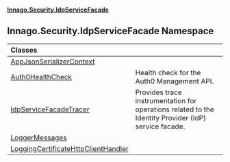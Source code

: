 #### [Innago\.Security\.IdpServiceFacade](../../../index.md 'index')

## Innago\.Security\.IdpServiceFacade Namespace

| Classes | |
| :--- | :--- |
| [AppJsonSerializerContext](AppJsonSerializerContext/index.md 'Innago\.Security\.IdpServiceFacade\.AppJsonSerializerContext') | |
| [Auth0HealthCheck](Auth0HealthCheck/index.md 'Innago\.Security\.IdpServiceFacade\.Auth0HealthCheck') | Health check for the Auth0 Management API\. |
| [IdpServiceFacadeTracer](IdpServiceFacadeTracer/index.md 'Innago\.Security\.IdpServiceFacade\.IdpServiceFacadeTracer') | Provides trace instrumentation for operations related to the Identity Provider \(IdP\) service facade\. |
| [LoggerMessages](LoggerMessages/index.md 'Innago\.Security\.IdpServiceFacade\.LoggerMessages') | |
| [LoggingCertificateHttpClientHandler](LoggingCertificateHttpClientHandler/index.md 'Innago\.Security\.IdpServiceFacade\.LoggingCertificateHttpClientHandler') | |
